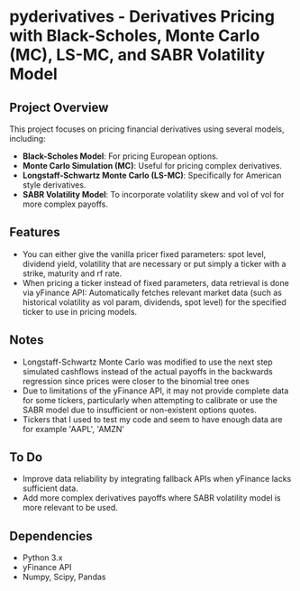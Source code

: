 # pyderivatives - Derivatives Pricing with Black-Scholes, Monte Carlo (MC), LS-MC, and SABR Volatility Model

## Project Overview

This project focuses on pricing financial derivatives using several models, including:
- **Black-Scholes Model**: For pricing European options.
- **Monte Carlo Simulation (MC)**: Useful for pricing complex derivatives.
- **Longstaff-Schwartz Monte Carlo (LS-MC)**: Specifically for American style derivatives.
- **SABR Volatility Model**: To incorporate volatility skew and vol of vol for more complex payoffs.

## Features

- You can either give the vanilla pricer fixed parameters: spot level, dividend yield, volatility 
 that are necessary or put simply a ticker with a strike, maturity and rf rate.
- When pricing a ticker instead of fixed parameters, 
 data retrieval is done via yFinance API: Automatically fetches relevant market data (such as historical volatility as vol param, dividends, spot level) for the specified ticker to use in pricing models.

## Notes

- Longstaff-Schwartz Monte Carlo was modified to use the next step simulated cashflows instead of the actual payoffs in the backwards regression since prices were closer to the binomial tree ones
- Due to limitations of the yFinance API, it may not provide complete data for some tickers, particularly when attempting to calibrate or use the SABR model due to insufficient or non-existent options quotes.
- Tickers that I used to test my code and seem to have enough data are for example 'AAPL', 'AMZN'



## To Do

- Improve data reliability by integrating fallback APIs when yFinance lacks sufficient data.
- Add more complex derivatives payoffs where SABR volatility model is more relevant to be used. 

## Dependencies

- Python 3.x
- yFinance API
- Numpy, Scipy, Pandas




